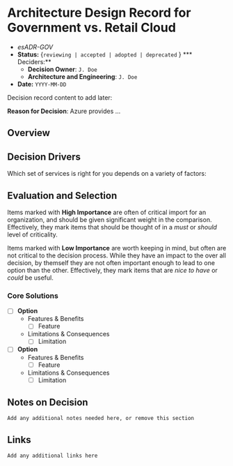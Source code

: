 # Architecture Design Record for Government vs. Retail Cloud
<!-- Fill in all code blocked items - example: `J. Doe` -->
* *esADR-GOV*
* **Status:** {``reviewing | accepted | adopted | deprecated`` } <!-- Status of the decision -->
*** Deciders:**
  * **Decision Owner**: `J. Doe` <!-- Team members who are accountable for this decision -->
  * **Architecture and Engineering**: `J. Doe` <!-- Technical team members who contributed to the decision -->
* **Date:**  `YYYY-MM-DD` <!-- {YYYY-MM-DD when the decision was last updated} -->

Decision record content to add later:
<!-- | Enterprise-scale for Azure Government | Includes all options in a converged experience for Azure Government Cloud only | AzureGov | -->

<!-- | esADR-GOV | "Should we deploy to the Azure Government Cloud?" | We need to deploy in the government cloud **OR** We do not need to deploy in the government cloud | -->

<!-- * [ ] Enterprise-scale for Azure Government -->

**Reason for Decision**: Azure provides ...

## Overview

## Decision Drivers

Which set of services is right for you depends on a variety of factors:

<!-- these decisions will be covered in AzADR-101 - 103 -->

## Evaluation and Selection

<!-- For each [ ] instance, convert it to a [x] to mark if it is of interest; this "checks" the box when viewed.  Features should be checked if the feature is needed or desireable; Limitations should be checked if they prevent desired outcomes or are otherwise undesirable.  While each Feature or Limit may matter differently, by understanding which items are important will help you make your decision. -->

Items marked with **High Importance** are often of critical import for an organization, and should be given significant weight in the comparison.  Effectively, they mark items that should be thought of in a *must* or *should* level of criticality.

Items marked with **Low Importance** are worth keeping in mind, but often are not critical to the decision process.  While they have an impact to the over all decision, by themself they are not often important enough to lead to one option than the other.  Effectively, they mark items that are *nice to have* or *could* be useful.

### Core Solutions

* [ ] **Option**
  * Features & Benefits
    * [ ] Feature
  * Limitations & Consequences
    * [ ] Limitation

* [ ] **Option**
  * Features & Benefits
    * [ ] Feature
  * Limitations & Consequences
    * [ ] Limitation

<!-- ### Complex Solutions

  <!-- Detail your specific requirements here -->

## Notes on Decision

`` Add any additional notes needed here, or remove this section ``

## Links

`Add any additional links here`
